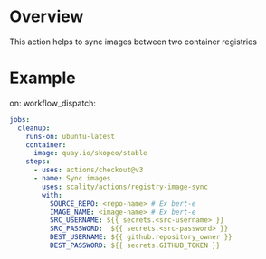 # Overview

This action helps to sync images between two container registries

# Example

on:
  workflow_dispatch:
```yaml
jobs:
  cleanup:
    runs-on: ubuntu-latest
    container:
      image: quay.io/skopeo/stable
    steps:
      - uses: actions/checkout@v3
      - name: Sync images
        uses: scality/actions/registry-image-sync
        with:
          SOURCE_REPO: <repo-name> # Ex bert-e
          IMAGE_NAME: <image-name> # Ex bert-e
          SRC_USERNAME: ${{ secrets.<src-username> }}
          SRC_PASSWORD:  ${{ secrets.<src-password> }}
          DEST_USERNAME: ${{ github.repository_owner }}
          DEST_PASSWORD: ${{ secrets.GITHUB_TOKEN }}
```
